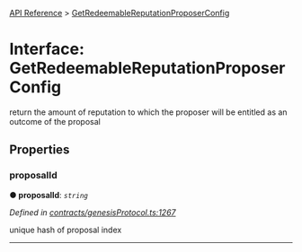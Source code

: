 [API Reference](../README.md) > [GetRedeemableReputationProposerConfig](../interfaces/GetRedeemableReputationProposerConfig.md)



# Interface: GetRedeemableReputationProposerConfig


return the amount of reputation to which the proposer will be entitled as an outcome of the proposal


## Properties
<a id="proposalId"></a>

###  proposalId

**●  proposalId**:  *`string`* 

*Defined in [contracts/genesisProtocol.ts:1267](https://github.com/daostack/arc.js/blob/caacbb2/lib/contracts/genesisProtocol.ts#L1267)*



unique hash of proposal index




___


